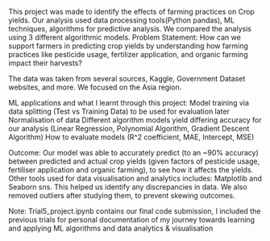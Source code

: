 This project was made to identify the effects of farming practices on Crop yields. Our analysis used data processing tools(Python pandas), ML techniques, algorithms for predictive analysis. We compared the analysis using 3 different algorithmic models.
Problem Statement: How can we support farmers in predicting crop yields by understanding how farming practices like pesticide usage, fertilizer application, and organic farming impact their harvests?

The data was taken from several sources, Kaggle, Government Dataset websites, and more. We focused on the Asia region. 

ML applications and what I learnt through this project: 
Model training via data splitting (Test vs Training Data) to be used for evaluation later
Normalisation of data 
Different algorithm models yield differing accuracy for our analysis (Linear Regression, Polynomial Algorithm, Gradient Descent Algorithm)
How to evaluate models (R^2 coefficient, MAE, Intercept, MSE)

Outcome:
Our model was able to accurately predict (to an ~90% accuracy) between predicted and actual crop yields (given factors of pesticide usage, fertiliser application and organic farming), to see how it affects the yields. 
Other tools used for data visualisation and analytics includes: Matplotlib and Seaborn sns. This helped us identify any discrepancies in data. We also removed outliers after studying them, to prevent skewing outcomes.

Note: Trial5_project.ipynb contains our final code submission, I included the previous trials for personal documentation of my journey towards learning and applying ML algorithms and data analytics & visualisation

